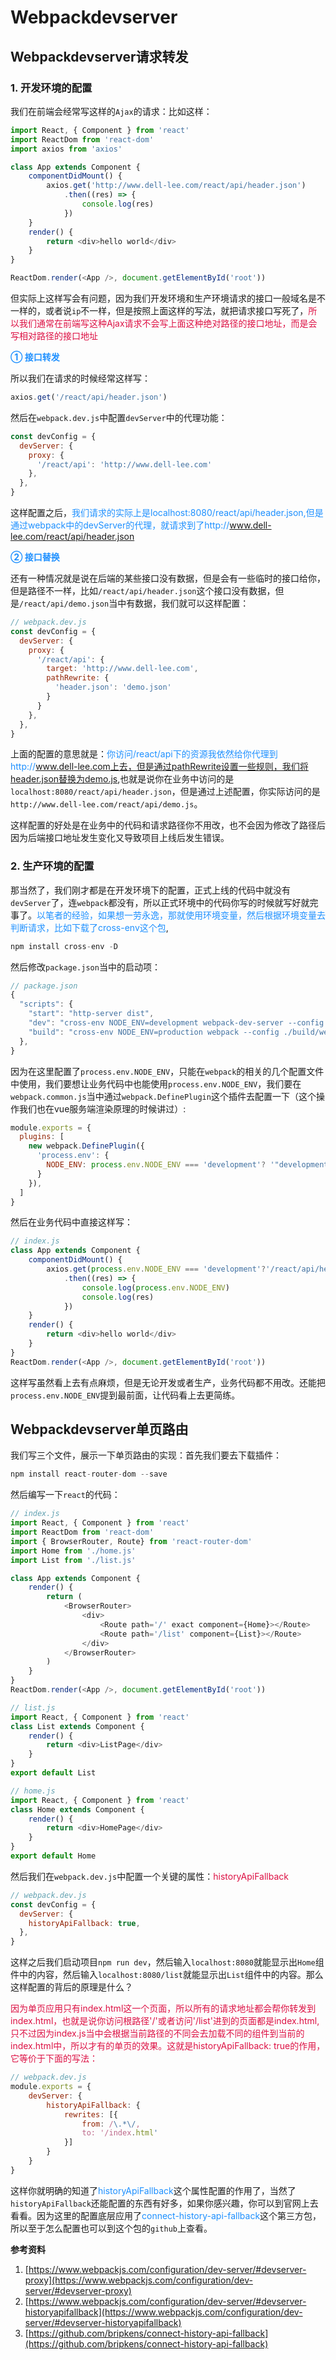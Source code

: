 # Webpackdevserver

## Webpackdevserver请求转发
### 1. 开发环境的配置
我们在前端会经常写这样的`Ajax`的请求：比如这样：
```javascript
import React, { Component } from 'react'
import ReactDom from 'react-dom'
import axios from 'axios'

class App extends Component {
	componentDidMount() {
		axios.get('http://www.dell-lee.com/react/api/header.json')
			.then((res) => {
				console.log(res)
			})
	}
	render() {
		return <div>hello world</div>
	}
} 

ReactDom.render(<App />, document.getElementById('root'))
```
但实际上这样写会有问题，因为我们开发环境和生产环境请求的接口一般域名是不一样的，或者说`ip`不一样，但是按照上面这样的写法，就把请求接口写死了，<font color=#DD1144>所以我们通常在前端写这种Ajax请求不会写上面这种绝对路径的接口地址，而是会写相对路径的接口地址</font>

<font color=#1E90FF>**① 接口转发**</font>

所以我们在请求的时候经常这样写：
```javascript
axios.get('/react/api/header.json')
```
然后在`webpack.dev.js`中配置`devServer`中的代理功能：
```javascript
const devConfig = {
  devServer: {
    proxy: {
      '/react/api': 'http://www.dell-lee.com'
    },
  },
}
```
这样配置之后，<font color=#1E90FF>我们请求的实际上是localhost:8080/react/api/header.json,但是通过webpack中的devServer的代理，就请求到了http://www.dell-lee.com/react/api/header.json</font>

<font color=#1E90FF>**② 接口替换**</font>

还有一种情况就是说在后端的某些接口没有数据，但是会有一些临时的接口给你，但是路径不一样，比如`/react/api/header.json`这个接口没有数据，但是`/react/api/demo.json`当中有数据，我们就可以这样配置：
```javascript
// webpack.dev.js
const devConfig = {
  devServer: {
    proxy: {
      '/react/api': {
        target: 'http://www.dell-lee.com',
        pathRewrite: {
          'header.json': 'demo.json'
        }
      }
    },
  },
}
```
上面的配置的意思就是：<font color=#1E90FF>你访问/react/api下的资源我依然给你代理到http://www.dell-lee.com上去，但是通过pathRewrite设置一些规则，我们将header.json替换为demo.js</font>,也就是说你在业务中访问的是`localhost:8080/react/api/header.json`，但是通过上述配置，你实际访问的是`http://www.dell-lee.com/react/api/demo.js`。

这样配置的好处是在业务中的代码和请求路径你不用改，也不会因为修改了路径后因为后端接口地址发生变化又导致项目上线后发生错误。

### 2. 生产环境的配置
那当然了，我们刚才都是在开发环境下的配置，正式上线的代码中就没有`devServer`了，连`webpack`都没有，所以正式环境中的代码你写的时候就写好就完事了。<font color=#1E90FF>以笔者的经验，如果想一劳永逸，那就使用环境变量，然后根据环境变量去判断请求，比如下载了cross-env这个包</font>,
```javascript
npm install cross-env -D
```

然后修改`package.json`当中的启动项：
```javascript
// package.json
{
  "scripts": {
    "start": "http-server dist",
    "dev": "cross-env NODE_ENV=development webpack-dev-server --config ./build/webpack.dev.js",
    "build": "cross-env NODE_ENV=production webpack --config ./build/webpack.prod.js"
  },
}
```
因为在这里配置了`process.env.NODE_ENV`，只能在`webpack`的相关的几个配置文件中使用，我们要想让业务代码中也能使用`process.env.NODE_ENV`，我们要在`webpack.common.js`当中通过`webpack.DefinePlugin`这个插件去配置一下（这个操作我们也在vue服务端渲染原理的时候讲过）: 
```javascript
module.exports = {
  plugins: [
    new webpack.DefinePlugin({
      'process.env': {
        NODE_ENV: process.env.NODE_ENV === 'development'? '"development"' : '"production"'
      }
    }),
  ]
}
```
然后在业务代码中直接这样写：
```javascript
// index.js
class App extends Component {
	componentDidMount() {
		axios.get(process.env.NODE_ENV === 'development'?'/react/api/header.json': 'http://www.dell-lee.com/react/api/header.json')
			.then((res) => {
				console.log(process.env.NODE_ENV)
				console.log(res)
			})
	}
	render() {
		return <div>hello world</div>
	}
} 
ReactDom.render(<App />, document.getElementById('root'))
```
这样写虽然看上去有点麻烦，但是无论开发或者生产，业务代码都不用改。还能把`process.env.NODE_ENV`提到最前面，让代码看上去更简练。



## Webpackdevserver单页路由
我们写三个文件，展示一下单页路由的实现：首先我们要去下载插件：
```javascript
npm install react-router-dom --save
```
然后编写一下`react`的代码：
```javascript
// index.js
import React, { Component } from 'react'
import ReactDom from 'react-dom'
import { BrowserRouter, Route} from 'react-router-dom'
import Home from './home.js'
import List from './list.js'

class App extends Component {
	render() {
		return (
			<BrowserRouter>
				<div>
					<Route path='/' exact component={Home}></Route>
					<Route path='/list' component={List}></Route>
				</div>
			</BrowserRouter>
		)
	}
} 
ReactDom.render(<App />, document.getElementById('root'))
```
```javascript
// list.js
import React, { Component } from 'react'
class List extends Component {
	render() {
		return <div>ListPage</div>
	}
}
export default List
```
```javascript
// home.js
import React, { Component } from 'react'
class Home extends Component {
	render() {
		return <div>HomePage</div>
	}
} 
export default Home
```
然后我们在`webpack.dev.js`中配置一个关键的属性：<font color=#DD1144>historyApiFallback</font>
```javascript
// webpack.dev.js
const devConfig = {
  devServer: {
    historyApiFallback: true,
  },
}

```
这样之后我们启动项目`npm run dev`，然后输入`localhost:8080`就能显示出`Home`组件中的内容，然后输入`localhost:8080/list`就能显示出`List`组件中的内容。那么这样配置的背后的原理是什么？

<font color=#DD1144>因为单页应用只有index.html这一个页面，所以所有的请求地址都会帮你转发到index.html，也就是说你访问根路径'/'或者访问'/list'进到的页面都是index.html,只不过因为index.js当中会根据当前路径的不同会去加载不同的组件到当前的index.html中，所以才有的单页的效果。这就是historyApiFallback: true的作用，它等价于下面的写法：</font>  
```javascript
// webpack.dev.js
module.exports = {
	devServer: {
		historyApiFallback: {
			rewrites: [{
				from: /\.*\/,
				to: '/index.html'
			}]
		}
	}
}
```
这样你就明确的知道了<font color=#1E90FF>historyApiFallback</font>这个属性配置的作用了，当然了`historyApiFallback`还能配置的东西有好多，如果你感兴趣，你可以到官网上去看看。因为这里的配置底层应用了<font color=#1E90FF>connect-history-api-fallback</font>这个第三方包，所以至于怎么配置也可以到这个包的`github`上查看。

**参考资料**

1. [https://www.webpackjs.com/configuration/dev-server/#devserver-proxy](https://www.webpackjs.com/configuration/dev-server/#devserver-proxy)
2. [https://www.webpackjs.com/configuration/dev-server/#devserver-historyapifallback](https://www.webpackjs.com/configuration/dev-server/#devserver-historyapifallback)
3. [https://github.com/bripkens/connect-history-api-fallback](https://github.com/bripkens/connect-history-api-fallback)
